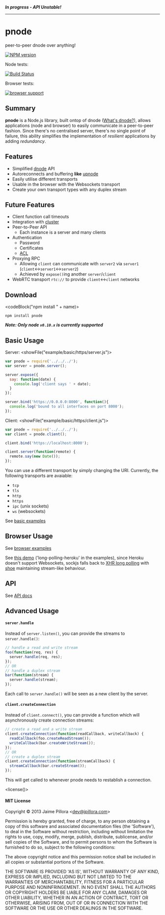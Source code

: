 ***In progress - API Unstable!***

--------------

# <name>pnode</end>

<description>peer-to-peer dnode over anything!</end>

[![NPM version](https://nodei.co/npm/pnode.png?compact=true)](https://npmjs.org/package/pnode)

Node tests:

[![Build Status](https://travis-ci.org/jpillora/pnode.png)](https://travis-ci.org/jpillora/pnode)

Browser tests:

[![browser support](http://ci.testling.com/jpillora/pnode.png)](http://ci.testling.com/jpillora/pnode)

## Summary

**pnode** is a Node.js library, built ontop of dnode ([What's dnode?](http://substack.net/doc/dnode_slides_nodeconf.pdf)),
allows applications (node and browser) to easily communicate in a peer-to-peer fashion. Since there's no centralised server,
there's no single point of failure, this ability simplifies the implementation of *resilient* applications by adding
*redundancy*.

## Features

* Simplified [dnode](https://github.com/substack/dnode) API 
* Autoreconnects and buffering **like** [upnode](https://github.com/substack/upnode)
* Easily utilise different transports
* Usable in the browser with the Websockets transport
* Create your own transport types with any duplex stream

## Future Features

* Client function call timeouts
* Integration with [cluster](http://nodejs.org/api/cluster.html)
* Peer-to-Peer API
  * Each instance is a server and many clients
* Authentication
  * Password
  * Certificates
  * [ACL](http://en.wikipedia.org/wiki/Access_control_list)
* Proxying RPC
  * Allowing `client` can communicate with `server2` via `server1` (`client`↔`server1`↔`server2`)
  * Achieved by `expose()`ing another `server`/`client`
* WebRTC transport `rtc://` to provide `client`↔`client` networks

## Download

<codeBlock("npm install " + name)>
```
npm install pnode
```
</end>

***Note: Only node `v0.10.x` is currently supported***

## Basic Usage

Server:
<showFile("example/basic/https/server.js")>
``` javascript
var pnode = require('../../../');
var server = pnode.server();

server.expose({
  say: function(date) {
    console.log('client says ' + date);
  }
});

server.bind('https://0.0.0.0:8000', function(){
  console.log('bound to all interfaces on port 8000');
});
```
</end>

Client:
<showFile("example/basic/https/client.js")>
``` javascript
var pnode = require('../../../');
var client = pnode.client();

client.bind('https://localhost:8000');

client.server(function(remote) {
  remote.say(new Date());
});

```
</end>

You can use a different transport by simply changing the URI. Currently,
the following transports are avaiable:

* `tcp`
* `tls`
* `http`
* `https`
* `ipc` (unix sockets)
* `ws` (websockets)

See [basic examples](example/basic/)

## Browser Usage

See [browser examples](example/browser/)

See [this demo](http://pnode-browser-demo.herokuapp.com/) ('long-polling-heroku' in the examples),
since Heroku doesn't support Websockets, sockjs falls back to
[XHR long polling](http://en.wikipedia.org/wiki/Comet_(programming))
with [shoe](https://github.com/substack/shoe) maintaining stream-like behaviour.

## API

See [API docs](docs/pnode-api.md/)



## Advanced Usage

#### `server.handle`

Instead of `server.listen()`, you can
provide the streams to `server.handle()`:

``` javascript
// handle a read and write stream
foo(function(req, res) {
  server.handle(req, res);
});
// OR
// handle a duplex stream
bar(function(stream) {
  server.handle(stream);
});
```

Each call to `server.handle()` will be seen as a new
client by the server.

#### `client.createConnection`

Instead of `client.connect()`, you can provide a
function which will asynchronously create 
connection streams:

``` javascript
// create a read and a write stream
client.createConnection(function(readCallback, writeCallback) {
  readCallback(foo.createReadStream());
  writeCallback(bar.createWriteStream());
});
// OR
// create a duplex stream
client.createConnection(function(streamCallback) {
  streamCallback(bar.createStream());
});
```

This will get called to whenever <name>pnode</end>
needs to restablish a connection.

<license()>
#### MIT License

Copyright &copy; 2013 Jaime Pillora &lt;dev@jpillora.com&gt;

Permission is hereby granted, free of charge, to any person obtaining
a copy of this software and associated documentation files (the
'Software'), to deal in the Software without restriction, including
without limitation the rights to use, copy, modify, merge, publish,
distribute, sublicense, and/or sell copies of the Software, and to
permit persons to whom the Software is furnished to do so, subject to
the following conditions:

The above copyright notice and this permission notice shall be
included in all copies or substantial portions of the Software.

THE SOFTWARE IS PROVIDED 'AS IS', WITHOUT WARRANTY OF ANY KIND,
EXPRESS OR IMPLIED, INCLUDING BUT NOT LIMITED TO THE WARRANTIES OF
MERCHANTABILITY, FITNESS FOR A PARTICULAR PURPOSE AND NONINFRINGEMENT.
IN NO EVENT SHALL THE AUTHORS OR COPYRIGHT HOLDERS BE LIABLE FOR ANY
CLAIM, DAMAGES OR OTHER LIABILITY, WHETHER IN AN ACTION OF CONTRACT,
TORT OR OTHERWISE, ARISING FROM, OUT OF OR IN CONNECTION WITH THE
SOFTWARE OR THE USE OR OTHER DEALINGS IN THE SOFTWARE.
</end>
